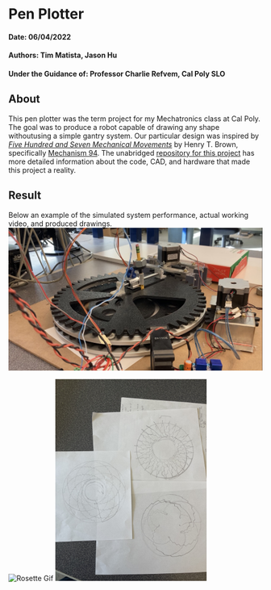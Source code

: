 # Pen Plotter
#### Date: 06/04/2022
#### Authors: Tim Matista, Jason Hu
#### Under the Guidance of: Professor Charlie Refvem, Cal Poly SLO

## About
This pen plotter was the term project for my Mechatronics class at Cal Poly. The goal was to produce a robot 
capable of drawing any shape withoutusing a simple gantry system. Our particular design was inspired by 
[*Five Hundred and Seven Mechanical Movements*](http://507movements.com/about.html) by Henry T. Brown, specifically 
[Mechanism 94](http://507movements.com/mm_094.html). The unabridged 
[repository for this project](https://github.com/tmatista/ME405Mecha15) has more detailed information about 
the code, CAD, and hardware that made this project a reality.

## Result
Below an example of the simulated system performance, actual working video, and produced drawings.
<img src="finalSystem.jpg" alt="FinalSystem" width="750"/>

![Rosette Gif](rosetteDrawingAnimation.gif)
<img src="94_1.jpg" alt="drawing" width="300"/>
